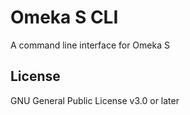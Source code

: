 # Omeka S CLI

A command line interface for Omeka S

## License

GNU General Public License v3.0 or later
